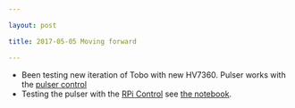 ```yaml
---

layout: post

title: 2017-05-05 Moving forward

---
```



-   Been testing new iteration of Tobo with new HV7360. Pulser works
    with the [pulser control](/oneeye/)
-   Testing the pulser with the [RPi Control](/tomtom/) see [the
    notebook](/tomtom/20170507-TomTomTests.ipynb).

